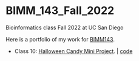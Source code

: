 # BIMM_143_Fall_2022
Bioinformatics class Fall 2022 at UC San Diego

Here is a portfolio of my work for [BIMM143](https://bioboot.github.io/bimm143_F22/).

- Class 10: [Halloween Candy Mini Project](https://github.com/tahmidahmed151/BIMM_143_Fall_2022/blob/main/Class_10/Class_10HalloweenMiniProject.md).  | [code](https://github.com/tahmidahmed151/BIMM_143_Fall_2022/blob/main/Class_10/Class_10HalloweenMiniProject.qmd)
